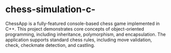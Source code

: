 # chess-simulation-c-
ChessApp is a fully-featured console-based chess game implemented in C++. This project demonstrates core concepts of object-oriented programming, including inheritance, polymorphism, and encapsulation. The application supports standard chess rules, including move validation, check, checkmate detection, and castling.
